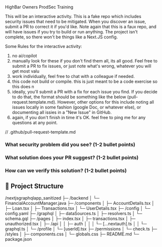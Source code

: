 HighBar Owners ProdSec Training

This will be an interactive activity. This is a fake repo which includes security issues that need to be mitigated. When you discover an issue, submit a PR to correct it if you'd like. Note again that this is a faux repo, and will have issues if you try to build or run anything. The project isn't complete, so there won't be things like a Next.JS config. 

Some Rules for the interactive activity:
1. no ai/copilot
2. manually look for these if you don't find them all, its all good. Feel free to submit a PR to fix issues, or just note what's wrong, whatever you will get most valu
3. work individually, feel free to chat with a colleague if needed.
4. this code not build or compile. this is just meant to be a code exercise so this does n
5. ideally, you'll submit a PR with a fix for each issue you find. If you decide to do that, the format should be something like the below (pull-request.template.md). However, other options for this include noting all issues locally in some fashion (google Doc, or whatever else), or documenting all issies in a "New Issue" in GitHub. 
6. again, if you don't finish in time it's OK. feel free to ping me for any questions at any point.



// .github/pull-request-template.md
### What security problem did you see? (1-2 bullet points)
### What solution does your PR suggest? (1-2 bullet points)
### How can we verify this solution? (1-2 bullet points)


## 📁 **Project Structure**
/nextjsgraphqlapp_sanitized
  ├─ /backend
  │   └─ FinancialAccountManager.java
  ├─ /components
  │   ├─ AccountDetails.tsx
  │   ├─ Loan.tsx
  │   ├─ Transactions.tsx
  │   └─ UserDetails.tsx
  ├─ /config
  │   └─ config.yaml
  ├─ /graphql
  │   ├─ dataSources.ts
  │   ├─ resolvers.ts
  │   └─ schema.gql
  ├─ /pages
  │   ├─ index.tsx
  │   ├─ transactions.tsx
  │   ├─ unauthorized.tsx
  │   ├─ /api
  │   │   ├─ auth
  │   │   │   └─ [...nextauth].ts
  │   │   └─ graphql.ts
  │   └─ /profile
  │       └─ [userId].tsx
  ├─ /permissions
  │   └─ check.ts
  ├─ /styles
  │   ├─ components.css
  │   └─ globals.css
  ├─ README.md
  └─ package.json



